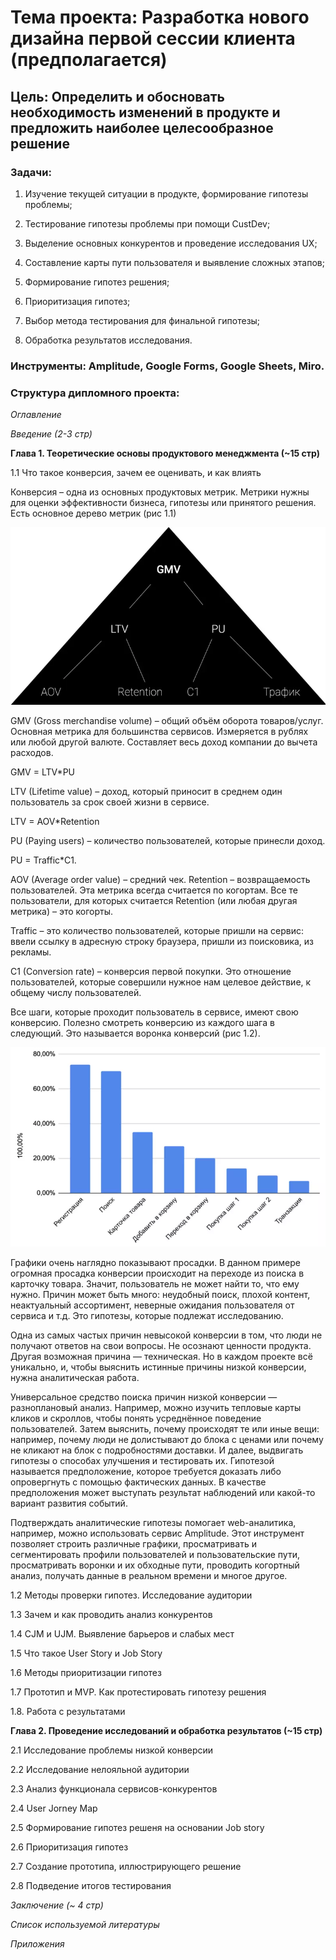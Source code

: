 # **Тема проекта**: Разработка нового дизайна первой сессии клиента (предполагается)
## **Цель**: Определить и обосновать необходимость изменений в продукте и предложить наиболее целесообразное решение

### **Задачи**:   

1. Изучение текущей ситуации в продукте, формирование гипотезы проблемы;

2. Тестирование гипотезы проблемы при помощи CustDev;

3. Выделение основных конкурентов и проведение исследования UX;

4. Составление карты пути пользователя и выявление сложных этапов;

5. Формирование гипотез решения;  

6. Приоритизация гипотез;

7. Выбор метода тестирования для финальной гипотезы;

8. Обработка результатов исследования.

### **Инструменты**: Amplitude, Google Forms, Google Sheets, Miro.

### **Структура дипломного проекта**:   

_Оглавление_  

_Введение (2-3 стр)_ 

 **Глава 1. Теоретические основы продуктового менеджмента (~15 стр)**  

1.1 Что такое конверсия, зачем ее оценивать, и как влиять

Конверсия – одна из основных продуктовых метрик. Метрики нужны для оценки эффективности бизнеса, гипотезы или принятого решения. Есть основное дерево метрик (рис 1.1)
 
![рис 1. 1. derevo metrik](assets/metriki.png)

GMV (Gross merchandise volume) – общий объём оборота товаров/услуг. Основная метрика для большинства сервисов. Измеряется в рублях или любой другой валюте. Составляет весь доход компании до вычета расходов.

GMV = LTV*PU

LTV (Lifetime value) – доход, который приносит в среднем один пользователь за срок своей жизни в сервисе. 

LTV = AOV*Retention

PU (Paying users) – количество пользователей, которые принесли доход.

PU = Traffic*C1.

AOV (Average order value) – средний чек. 
Retention – возвращаемость пользователей. Эта метрика всегда считается по когортам. Все те пользователи, для которых считается Retention (или любая другая метрика) – это когорты.

Traffic – это количество пользователей, которые пришли на сервис: ввели ссылку в адресную строку браузера, пришли из поисковика, из рекламы.

С1 (Сonversion rate) – конверсия первой покупки. Это отношение пользователей, которые совершили нужное нам целевое действие, к общему числу пользователей.

Все шаги, которые проходит пользователь в сервисе, имеют свою конверсию. Полезно смотреть конверсию из каждого шага в следующий. Это называется воронка конверсий (рис 1.2).
 
![рис 1. 1. voronka konversii](assets/voronka.png)

Графики очень наглядно показывают просадки. В данном примере огромная просадка конверсии происходит на переходе из поиска в карточку товара. Значит, пользователь не может найти то, что ему нужно. Причин может быть много: неудобный поиск, плохой контент, неактуальный ассортимент, неверные ожидания пользователя от сервиса и т.д. Это гипотезы, которые подлежат исследованию. 

Одна из самых частых причин невысокой конверсии в том, что люди не получают ответов на свои вопросы. Не осознают ценности продукта. Другая возможная причина — техническая. Но в каждом проекте всё уникально, и, чтобы выяснить истинные причины низкой конверсии, нужна аналитическая работа.

Универсальное средство поиска причин низкой конверсии — разноплановый анализ. Например, можно изучить тепловые карты кликов и скроллов, чтобы понять усреднённое поведение пользователей. Затем выяснить, почему происходят те или иные вещи: например, почему люди не долистывают до блока с ценами или почему не кликают на блок с подробностями доставки. И далее, выдвигать гипотезы о способах улучшения и тестировать их. 
Гипотезой называется предположение, которое требуется доказать либо опровергнуть с помощью фактических данных. В качестве предположения может выступать результат наблюдений или 
какой-то вариант развития событий.

Подтверждать аналитические гипотезы помогает web-аналитика, например, можно использовать сервис Amplitude. Этот инструмент позволяет строить различные графики, просматривать и сегментировать профили пользователей и пользовательские пути, просматривать воронки и их обходные пути, проводить когортный анализ, получать данные в реальном времени и многое другое.

1.2 Методы проверки гипотез. Исследование аудитории

1.3 Зачем и как проводить анализ конкурентов

1.4 CJM и UJM. Выявление барьеров и слабых мест

1.5 Что такое User Story и Job Story

1.6 Методы приоритизации гипотез

1.7 Прототип и MVP. Как протестировать гипотезу решения

1.8. Работа с результатами

**Глава 2. Проведение исследований и обработка результатов (~15 стр)**  

2.1 Исследование проблемы низкой конверсии  

2.2 Исследование нелояльной аудитории

2.3 Анализ функционала сервисов-конкурентов

2.4 User Jorney Map

2.5 Формирование гипотез решеня на основании Job story

2.6 Приоритизация гипотез

2.7 Создание прототипа, иллюстрирующего решение

2.8 Подведение итогов тестирования

_Заключение (~ 4 стр)_ 

_Список используемой литературы_ 

_Приложения_